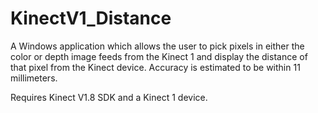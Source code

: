 KinectV1_Distance
=================
A Windows application which allows the user to pick pixels in either the color or depth image feeds from the Kinect 1 and display the distance of that pixel from the Kinect device. Accuracy is estimated to be within 11 millimeters. 

Requires Kinect V1.8 SDK and a Kinect 1 device. 
